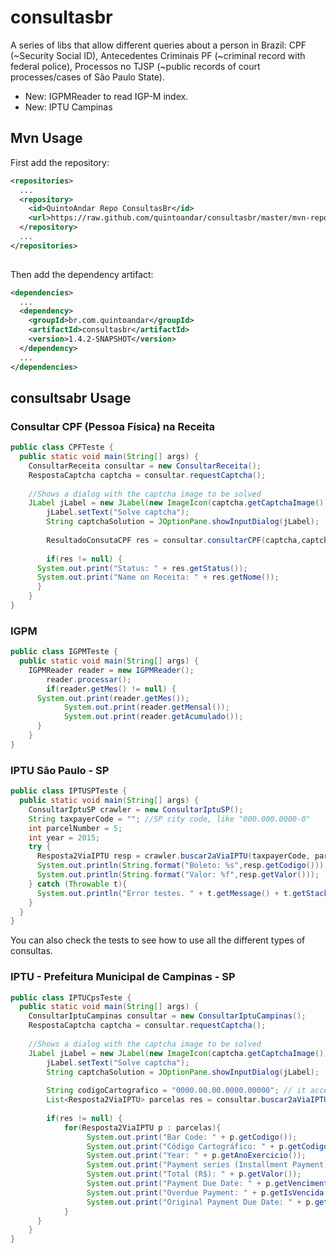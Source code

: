 consultasbr
===========

A series of libs that allow different queries about a person in Brazil: CPF (~Security Social ID), Antecedentes Criminais PF (~criminal record with federal police), Processos no TJSP (~public records of court processes/cases of São Paulo State).

* New: IGPMReader to read IGP-M index. 
* New: IPTU Campinas

Mvn Usage
-----
First add the repository:

```xml
<repositories>
  ...
  <repository>
    <id>QuintoAndar Repo ConsultasBr</id>
    <url>https://raw.github.com/quintoandar/consultasbr/master/mvn-repo</url>
  </repository>
  ...
</repositories>
  
```

Then add the dependency artifact:

```xml
<dependencies>
  ...
  <dependency>
    <groupId>br.com.quintoandar</groupId>
    <artifactId>consultasbr</artifactId>
    <version>1.4.2-SNAPSHOT</version>
  </dependency>
  ...
</dependencies>
```

consultsabr Usage
-----

### Consultar CPF (Pessoa Física) na Receita

```java
public class CPFTeste {
  public static void main(String[] args) {
    ConsultarReceita consultar = new ConsultarReceita();
    RespostaCaptcha captcha = consultar.requestCaptcha();
    
    //Shows a dialog with the captcha image to be solved
    JLabel jLabel = new JLabel(new ImageIcon(captcha.getCaptchaImage()));
		jLabel.setText("Solve captcha");
		String captchaSolution = JOptionPane.showInputDialog(jLabel);
		
		ResultadoConsutaCPF res = consultar.consultarCPF(captcha,captchaSolution,"12345678909", new SimpleDateFormat("dd/MM/yyyy").parse("01/01/1970"));
    
		if(res != null) {
      System.out.print("Status: " + res.getStatus());
      System.out.print("Name on Receita: " + res.getNome());
	  }
	}
}
```

### IGPM

```java
public class IGPMTeste {
  public static void main(String[] args) {
    IGPMReader reader = new IGPMReader();
		reader.processar();
		if(reader.getMes() != null) {
      System.out.print(reader.getMes());
			System.out.print(reader.getMensal());
			System.out.print(reader.getAcumulado());
	  }
	}
}
```
### IPTU São Paulo - SP

```java
public class IPTUSPTeste {
  public static void main(String[] args) {
    ConsultarIptuSP crawler = new ConsultarIptuSP();
    String taxpayerCode = ""; //SP city code, like "000.000.0000-0"
    int parcelNumber = 5;
    int year = 2015;
    try {
      Resposta2ViaIPTU resp = crawler.buscar2aViaIPTU(taxpayerCode, parcelNumber, year);
      System.out.println(String.format("Boleto: %s",resp.getCodigo()));
      System.out.println(String.format("Valor: %f",resp.getValor()));
    } catch (Throwable t){
      System.out.println("Error testes. " + t.getMessage() + t.getStackTrace());
    }
  }
}
```
 You can also check the tests to see how to use all the different types of consultas.
 
### IPTU - Prefeitura Municipal de Campinas - SP

```java
public class IPTUCpsTeste {
  public static void main(String[] args) {
    ConsultarIptuCampinas consultar = new ConsultarIptuCampinas();
    RespostaCaptcha captcha = consultar.requestCaptcha();
    
    //Shows a dialog with the captcha image to be solved
    JLabel jLabel = new JLabel(new ImageIcon(captcha.getCaptchaImage()));
		jLabel.setText("Solve captcha");
		String captchaSolution = JOptionPane.showInputDialog(jLabel);
		
		String codigoCartografico = "0000.00.00.0000.00000"; // it accepts sequence without any format. ex.: 00000000000000000 (17 characters in sequence)
		List<Resposta2ViaIPTU> parcelas res = consultar.buscar2aViaIPTU(captcha.getSessionId(), respCaptcha, codigoCartografico);
    
		if(res != null) {
			for(Resposta2ViaIPTU p : parcelas){
				 System.out.print("Bar Code: " + p.getCodigo());
				 System.out.print("Código Cartográfico: " + p.getCodigoContribuinte());
				 System.out.print("Year: " + p.getAnoExercicio());
				 System.out.print("Payment series (Installment Payment): " + p.getNumParcela());
				 System.out.print("Total (R$): " + p.getValor());
				 System.out.print("Payment Due Date: " + p.getVencimento());
				 System.out.print("Overdue Payment: " + p.getIsVencida());
				 System.out.print("Original Payment Due Date: " + p.getMesReferencia());
			}
	  }
	}
}
